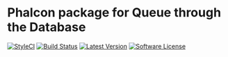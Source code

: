 Phalcon package for Queue through the Database
==============================================

[![StyleCI](https://styleci.io/repos/62728787/shield?style=flat-square)](https://styleci.io/repos/62728787)
[![Build Status](https://img.shields.io/travis/igorsantos07/phalcon-queue-db/master.svg?style=flat-square)](https://travis-ci.org/igorsantos07/phalcon-queue-db)
[![Latest Version](https://img.shields.io/packagist/v/igorsantos07/phalcon-queue-db.svg?style=flat-square)](https://github.com/igorsantos07/phalcon-queue-db/releases)
[![Software License](https://img.shields.io/packagist/l/igorsantos07/phalcon-queue-db.svg?style=flat-square)](docs/LICENSE.md)
